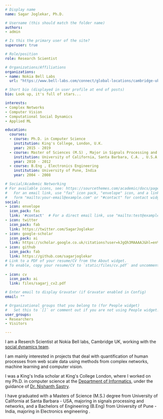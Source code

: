```yaml
---
# Display name
name: Sagar Joglekar, Ph.D.

# Username (this should match the folder name)
authors:
- admin

# Is this the primary user of the site?
superuser: true

# Role/position
role: Research Scientist

# Organizations/Affiliations
organizations:
- name: Nokia Bell Labs
  url: "https://www.bell-labs.com/connect/global-locations/cambridge-uk/"

# Short bio (displayed in user profile at end of posts)
bio: Look up, it's full of stars... 

interests:
- Complex Networks
- Computer Vision
- Computational Social Dynamics
- Applied ML

education:
  courses:
  - course: Ph.D. in Computer Science
    institution: King's College, London, U.K.
    year: 2015 - 2019
  - course: Master of Sciences (M.S) , Major in Signals Processing and Networks
    institution: University of California, Santa Barbara, C.A. , U.S.A
    year: 2010 - 2012
  - course: B.Eng , Electronics Engineering
    institution: University of Pune, India
    year: 2004 - 2008

# Social/Academic Networking
# For available icons, see: https://sourcethemes.com/academic/docs/page-builder/#icons
#   For an email link, use "fas" icon pack, "envelope" icon, and a link in the
#   form "mailto:your-email@example.com" or "#contact" for contact widget.
social:
- icon: envelope
  icon_pack: fas
  link: '#contact'  # For a direct email link, use "mailto:test@example.org".
- icon: twitter
  icon_pack: fab
  link: https://twitter.com/SagarJoglekar
- icon: google-scholar
  icon_pack: ai
  link: https://scholar.google.co.uk/citations?user=kJgQh3MAAAAJ&hl=en%3E
- icon: github
  icon_pack: fab
  link: https://github.com/sagarjoglekar
# Link to a PDF of your resume/CV from the About widget.
# To enable, copy your resume/CV to `static/files/cv.pdf` and uncomment the #lines below.
 
- icon: cv
  icon_pack: ai
  link: files/sagarj_cv2.pdf

# Enter email to display Gravatar (if Gravatar enabled in Config)
email: ""

# Organizational groups that you belong to (for People widget)
#   Set this to `[]` or comment out if you are not using People widget.
user_groups:
- Researchers
- Visitors

---
```


I am a Reserch Scientist at Nokia Bell labs, Cambridge UK, working with the <a href="http://social-dynamics.net/team.html">social dynamics team</a>.
<p>
I am mainly interested in projects that deal with quantification of human processes from web scale data using methods from complex networks, machine learning and computer vision. 
<p> 
I was a King's India scholar at King's College London, where I worked on my Ph.D. in computer science at the <a href="https://www.kcl.ac.uk/nms/depts/informatics/index.aspx">Department of Informatics</a>, under the guidance of <a href="http://www.inf.kcl.ac.uk/staff/nrs/">Dr. Nishanth Sastry</a>. 
<p>
I have graduated with a Masters of Science (M.S.) degree from University of California at Santa Barbara - USA,  majoring in signals processing and networks, and a Bachelors of Engineering (B.Eng) from University of Pune - India, majoring in Electronics engineering .
